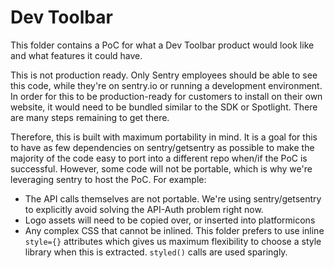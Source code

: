 # Dev Toolbar

This folder contains a PoC for what a Dev Toolbar product would look like and what features it could have.

This is not production ready. Only Sentry employees should be able to see this code, while they're on sentry.io or running a development environment. In order for this to be production-ready for customers to install on their own website, it would need to be bundled similar to the SDK or Spotlight. There are many steps remaining to get there.

Therefore, this is built with maximum portability in mind. It is a goal for this to have as few dependencies on sentry/getsentry as possible to make the majority of the code easy to port into a different repo when/if the PoC is successful. However, some code will not be portable, which is why we're leveraging sentry to host the PoC. For example:

- The API calls themselves are not portable. We're using sentry/getsentry to explicitly avoid solving the API-Auth problem right now.
- Logo assets will need to be copied over, or inserted into platformicons
- Any complex CSS that cannot be inlined. This folder prefers to use inline `style={}` attributes which gives us maximum flexibility to choose a style library when this is extracted. `styled()` calls are used sparingly.
